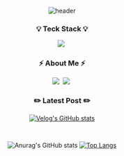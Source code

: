 <div align="center">

![header](https://capsule-render.vercel.app/api?type=waving&color=FB542B&height=300&section=header&text=Welcome!&fontColor=F7ECCE&fontSize=90)

<h3 align="center">💡 Teck Stack 💡</h3>
<p align="center">
    <img src="https://img.shields.io/badge/Swift-F05138?style=flat&logo=Swift&logoColor=white"/></a>&nbsp
</p>

<h3 align="center"> ⚡️ About Me ⚡️ </h3>
<p align="center">
     <a href="https://velog.io/@keem-hyun"><img src="https://img.shields.io/badge/Velog-11B48A?style=flat&logo=Vimeo&logoColor=white&link=https://velog.io/@keem-hyun"/></a>&nbsp
     <a href="https://www.instagram.com/keem_hyun/"><img src="https://img.shields.io/badge/Instagram-E4405F?style=flat&logo=Instagram&logoColor=white&link=https://www.instagram.com/keem_hyun/"/></a>&nbsp

</p>

<h3 align="center"> ✏️ Latest Post ✏️ </h3>

[![Velog's GitHub stats](https://velog-readme-stats.vercel.app/api?name=keem-hyun&color=dark)](https://github.com/eungyeole/velog-readme-stats)

<br>

![Anurag's GitHub stats](https://github-readme-stats.vercel.app/api?username=keem-hyun&show_icons=true&theme=codeSTACKr)
[![Top Langs](https://github-readme-stats.vercel.app/api/top-langs/?username=keem-hyun&layout=compact&theme=codeSTACKr)](https://github.com/anuraghazra/github-readme-stats)


</div>
